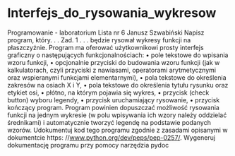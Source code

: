 # Interfejs_do_rysowania_wykresow

Programowanie - laboratorium 
Lista nr 6
Janusz Szwabiński
Napisz program, który. . .
Zad. 1 . . . będzie rysował wykresy funkcji na płaszczyźnie. Program ma oferować użytkownikowi prosty interfejs graficzny o następujących funkcjonalnościach:
• pole tekstowe do wpisania wzoru funkcji,
• opcjonalnie przyciski do budowania wzoru funkcji (jak w kalkulatorach, czyli przyciski z nawiasami, operatorami arytmetycznymi oraz
wspieranymi funkcjami elementarnymi),
• pola tekstowe do określenia zakresów na osiach X i Y,
• pola tekstowe do określenia tytułu rysunku oraz etykiet osi,
• płótno, na którym pojawia się wykres,
• przycisk (check button) wyboru legendy,
• przycisk uruchamiający rysowanie,
• przycisk kończący program.
Program powinien dopuszczać możliwość rysowania funkcji na jednym wykresie (w polu wpisywania ich wzory należy oddzielać średnikami) i automatycznie tworzyć legendę na podstawie podanych wzorów. Udokumentuj
kod tego programu zgodnie z zasadami opisanymi w dokumentcie https:
//www.python.org/dev/peps/pep-0257/. Wygeneruj dokumentację programu przy pomocy narzędzia pydoc